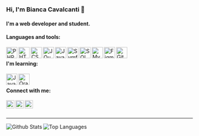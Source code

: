 ### Hi, I'm Bianca Cavalcanti 👋

#### I'm a web developer and student.

#### Languages and tools:

<img align="left" alt="PHP" title="PHP" width="30px" src="https://cdn.jsdelivr.net/npm/simple-icons@3.13.0/icons/php.svg" />
<img align="left" alt="HTML" title="HTML" width="30px" src="https://cdn.jsdelivr.net/npm/simple-icons@3.13.0/icons/html5.svg" />
<img align="left" alt="CSS" title="CSS" width="30px" src="https://cdn.jsdelivr.net/npm/simple-icons@3.13.0/icons/css3.svg" />
<img align="left" alt="JQuery" title="JQuery" width="30px" src="https://cdn.jsdelivr.net/npm/simple-icons@3.13.0/icons/jquery.svg" />
<img align="left" alt="JavaScript" title="JavaScript" width="30px" src="https://cdn.jsdelivr.net/npm/simple-icons@3.13.0/icons/javascript.svg" />
<img align="left" alt="Symfony" title="Symfony" width="30px" src="https://cdn.jsdelivr.net/npm/simple-icons@3.13.0/icons/symfony.svg" />
<img align="left" alt="SQL Server" title="SQL Server" width="30px" src="https://cdn.jsdelivr.net/npm/simple-icons@3.13.0/icons/microsoftsqlserver.svg" />
<img align="left" alt="MySQL" title="MySQL" width="30px" src="https://cdn.jsdelivr.net/npm/simple-icons@3.13.0/icons/mysql.svg" />
<img align="left" alt="Figma" title="Figma" width="30px" src="https://cdn.jsdelivr.net/npm/simple-icons@3.13.0/icons/figma.svg" />
<img align="left" alt="Git" title="Git" width="30px" src="https://cdn.jsdelivr.net/npm/simple-icons@3.13.0/icons/git.svg" />

<br>

#### I'm learning:

<img align="left" alt="Java" title="Java" width="30px" src="https://cdn.jsdelivr.net/npm/simple-icons@3.13.0/icons/java.svg" />
<img align="left" alt="Oracle" title="Oracle" width="30px" src="https://cdn.jsdelivr.net/npm/simple-icons@3.13.0/icons/oracle.svg" />

<br>

#### Connect with me:

[<img align="left" alt="LinkedIn" width="22px" src="https://cdn.jsdelivr.net/npm/simple-icons@v3/icons/linkedin.svg" />][linkedin]
[<img align="left" alt="Twitter" width="22px" src="https://cdn.jsdelivr.net/npm/simple-icons@v3/icons/facebook.svg" />][facebook]
[<img align="left" alt="Instagram" width="22px" src="https://cdn.jsdelivr.net/npm/simple-icons@v3/icons/instagram.svg" />][instagram]

<br>
<br>

---

<img align="left" alt="Github Stats" src="https://github-readme-stats.vercel.app/api?username=bmCavalcanti&show_icons=true&count_private=true&custom_title=Github Stats&theme=material-palenight" />

<img align="left" alt="Top Languages" src="https://github-readme-stats.vercel.app/api/top-langs/?username=bmCavalcanti&layout=compact&theme=material-palenight" />

[facebook]: https://www.facebook.com/bmCavalcanti
[instagram]: https://www.instagram.com/bm_cavalcanti/
[linkedin]: https://www.linkedin.com/in/bmCavalcanti/
